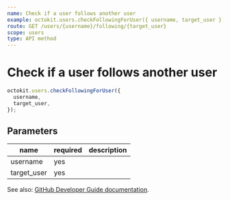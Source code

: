 ```yaml
---
name: Check if a user follows another user
example: octokit.users.checkFollowingForUser({ username, target_user })
route: GET /users/{username}/following/{target_user}
scope: users
type: API method
---
```


# Check if a user follows another user

```js
octokit.users.checkFollowingForUser({
  username,
  target_user,
});
```

## Parameters

<table>
  <thead>
    <tr>
      <th>name</th>
      <th>required</th>
      <th>description</th>
    </tr>
  </thead>
  <tbody>
    <tr><td>username</td><td>yes</td><td>

</td></tr>
<tr><td>target_user</td><td>yes</td><td>

</td></tr>
  </tbody>
</table>

See also: [GitHub Developer Guide documentation](https://docs.github.com/rest/reference/users#check-if-a-user-follows-another-user).
